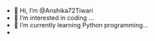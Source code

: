 - 👋 Hi, I’m @Anshika72Tiwari
- 👀 I’m interested in coding ...
- 🌱 I’m currently learning Python programming...
-

<!---
Anshika72Tiwari/Anshika72Tiwari is a ✨ special ✨ repository because its `README.md` (this file) appears on your GitHub profile.
You can click the Preview link to take a look at your changes.
--->
